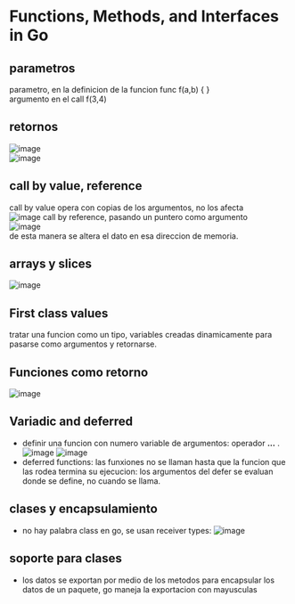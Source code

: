 #  Functions, Methods, and Interfaces in Go
## parametros
parametro, en la definicion de la funcion func f(a,b) { }  
argumento en el call f(3,4)
## retornos
![image](https://user-images.githubusercontent.com/32855979/66011908-8afd8100-e48a-11e9-9c55-cd91d089e721.png)  
![image](https://user-images.githubusercontent.com/32855979/66011998-eaf42780-e48a-11e9-8ffd-a488a870f32f.png)  
## call by value, reference
call by value opera con copias de los argumentos, no los afecta  
![image](https://user-images.githubusercontent.com/32855979/66012088-49210a80-e48b-11e9-8b67-bba20c043dff.png)
call by reference, pasando un puntero como argumento  
![image](https://user-images.githubusercontent.com/32855979/66012184-c77dac80-e48b-11e9-8ca6-0b04892b08a3.png)  
de esta manera se altera el dato en esa direccion de memoria.  
## arrays y slices
![image](https://user-images.githubusercontent.com/32855979/66012456-e16bbf00-e48c-11e9-94ab-6b1fba32c6fb.png)
## First class values
tratar una funcion como un tipo, variables creadas dinamicamente para pasarse como argumentos y retornarse. 
## Funciones como retorno
![image](https://user-images.githubusercontent.com/32855979/67166943-f768f300-f359-11e9-8c2c-73e27c828438.png)
## Variadic and deferred
- definir una funcion con numero variable de argumentos:
operador **...** . 
![image](https://user-images.githubusercontent.com/32855979/67166990-7100e100-f35a-11e9-8e05-8247451102a8.png) 
![image](https://user-images.githubusercontent.com/32855979/67167020-b4f3e600-f35a-11e9-8b48-43e1db5dc110.png) 
- deferred functions: las funxiones no se llaman hasta que la funcion que las rodea termina su ejecucion: 
los argumentos del defer se evaluan donde se define, no cuando se llama. 
## clases y encapsulamiento
- no hay palabra class en go, se usan receiver types: 
![image](https://user-images.githubusercontent.com/32855979/67167237-11580500-f35d-11e9-8d90-1b5bb34d8c21.png) 
## soporte para clases
- los datos se exportan por medio de los metodos para encapsular los datos de un paquete, go maneja la exportacion con mayusculas



